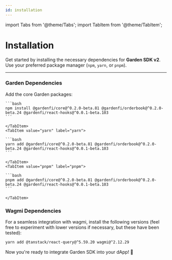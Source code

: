 ```yaml
---
id: installation
---
```

import Tabs from '@theme/Tabs';
import TabItem from '@theme/TabItem';

# Installation  

Get started by installing the necessary dependencies for **Garden SDK v2**. Use your preferred package manager (`npm`, `yarn`, or `pnpm`).  

---

### Garden Dependencies  

Add the core Garden packages:  

<Tabs>
    <TabItem value="npm" label="npm">
    
    ```bash
    npm install @gardenfi/core@^0.2.0-beta.81 @gardenfi/orderbook@^0.2.0-beta.24 @gardenfi/react-hooks@^0.0.1-beta.103
    ```

    </TabItem>
    <TabItem value="yarn" label="yarn">
    
    ```bash
    yarn add @gardenfi/core@^0.2.0-beta.81 @gardenfi/orderbook@^0.2.0-beta.24 @gardenfi/react-hooks@^0.0.1-beta.103
    ```

    </TabItem>
    <TabItem value="pnpm" label="pnpm">
    
    ```bash
    pnpm add @gardenfi/core@^0.2.0-beta.81 @gardenfi/orderbook@^0.2.0-beta.24 @gardenfi/react-hooks@^0.0.1-beta.103
    ```

    </TabItem>
</Tabs>

### Wagmi Dependencies

For a seamless integration with wagmi, install the following versions (feel free to experiment with lower versions if necessary, but these have been tested):
```bash
yarn add @tanstack/react-query@^5.59.20 wagmi@^2.12.29
```

Now you're ready to integrate Garden SDK into your dApp! 🚀